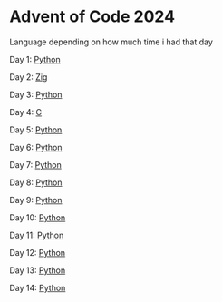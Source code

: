 # Advent of Code 2024

Language depending on how much time i had that day

Day  1: [Python](01.py)

Day  2: [Zig](02.zig)

Day  3: [Python](03.py)

Day  4: [C](04.c)

Day  5: [Python](05.py)

Day  6: [Python](06.py)

Day  7: [Python](07.py)

Day  8: [Python](08.py)

Day  9: [Python](09.py)

Day 10: [Python](10.py)

Day 11: [Python](11.py)

Day 12: [Python](12.py)

Day 13: [Python](13.py)

Day 14: [Python](14.py)